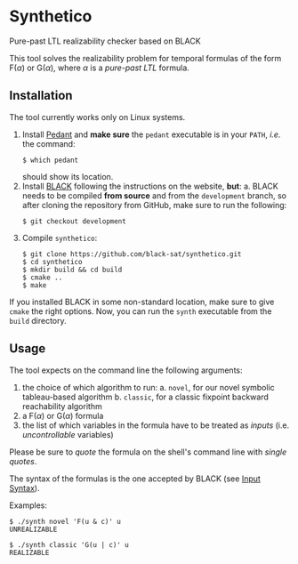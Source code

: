 # Synthetico
Pure-past LTL realizability checker based on BLACK

This tool solves the realizability problem for temporal formulas of the form
$\mathsf{F}(\alpha)$ or $\mathsf{G}(\alpha)$, where $\alpha$ is a *pure-past LTL* formula.

## Installation 

The tool currently works only on Linux systems.
1. Install [Pedant](https://github.com/fslivovsky/pedant-solver) and
   **make sure** the `pedant` executable is in your `PATH`, *i.e.* the command:
   ```
   $ which pedant
   ```
   should show its location.
2. Install [BLACK](https://www.black-sat.org) following the instructions on the website, **but**:
   a. BLACK needs to be compiled **from source** and from the `development` branch, 
      so after cloning the repository from GitHub, make sure to run the following:
      ```
      $ git checkout development
      ```
3. Compile `synthetico`:
   ```
   $ git clone https://github.com/black-sat/synthetico.git
   $ cd synthetico
   $ mkdir build && cd build
   $ cmake ..
   $ make
   
If you installed BLACK in some non-standard location, make sure to give `cmake` the right options.
Now, you can run the `synth` executable from the `build` directory.

## Usage

The tool expects on the command line the following arguments:
1. the choice of which algorithm to run:
   a. `novel`, for our novel symbolic tableau-based algorithm
   b. `classic`, for a classic fixpoint backward reachability algorithm
2. a $\mathsf{F}(\alpha)$ or $\mathsf{G}(\alpha)$ formula
3. the list of which variables in the formula have to be treated as *inputs* (i.e. *uncontrollable* variables)

Please be sure to *quote* the formula on the shell's command line with *single quotes*.

The syntax of the formulas is the one accepted by BLACK (see [Input Syntax](https://www.black-sat.org/en/stable/syntax.html)).

Examples:
```
$ ./synth novel 'F(u & c)' u
UNREALIZABLE

$ ./synth classic 'G(u | c)' u
REALIZABLE
```


